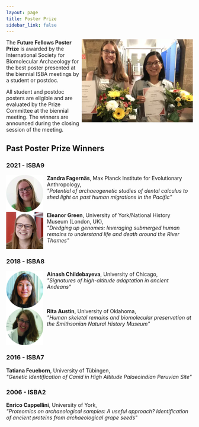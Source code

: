 ```yaml
---
layout: page
title: Poster Prize
sidebar_link: false
---
```


<img align="right" width="300" src="/assets/images/ISBA8/PosterPrize2018.png">
The <b>Future Fellows Poster Prize</b> is awarded by the International Society for Biomolecular Archaeology for the best poster presented at the
biennial ISBA meetings by a student or postdoc.

All student and postdoc posters are eligible and are evaluated by the Prize Committee at the biennial meeting. The winners are
announced during the closing session of the meeting.

## Past Poster Prize Winners

### 2021 - ISBA9

<img align="left" style="margin-right: 10px;" width="100" src="/assets/images/profile_pictures/FAGERNAS_Zandra.jpg">
<b>Zandra Fagernäs</b>, Max Planck Institute for Evolutionary Anthropology, <br>
<i>"Potential of archaeogenetic studies of dental calculus to shed light on past human migrations in the Pacific"</i>
<br clear="left">

<img align="left" style="margin-right: 10px;" width="100" src="/assets/images/profile_pictures/GREEN_Eleanor.jpg">
<b>Eleanor Green</b>, University of York/National History Museum (London, UK), <br>
<i>"Dredging up genomes: leveraging submerged human remains to understand life and death around the River Thames"</i>
<br clear="left">

### 2018 - ISBA8

<img align="left" style="margin-right: 10px;" width="100" src="/assets/images/profile_pictures/CHILDEBAYEVA_Ainash.jpg">
<b>Ainash Childebayeva</b>, University of Chicago, <br>
<i>"Signatures of high-altitude adaptation in ancient Andeans"</i>
<br clear="left">

<img align="left" style="margin-right: 10px;" width="100" src="/assets/images/profile_pictures/AUSTIN_Rita.jpg">
<b>Rita Austin</b>, University of Oklahoma, <br>
<i>"Human skeletal remains and biomolecular preservation at the Smithsonian Natural History Museum"</i>
<br clear="left">

### 2016 - ISBA7

<b>Tatiana Feueborn</b>, University of Tübingen, <br>
<i>"Genetic Identification of Canid in High Altitude Palaeoindian Peruvian Site"</i>
<br clear="left">

### 2006 - ISBA2

<b>Enrico Cappellini</b>, University of York, <br>
<i>"Proteomics on archaeological samples: A useful approach? Identification of ancient proteins from archaeological grape seeds"</i>
<br clear="left">
